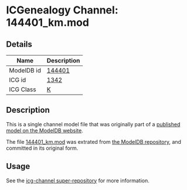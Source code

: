 # ICGenealogy Channel: 144401\_km.mod

## Details

Name | Description
---- | -----------
ModelDB id | [144401](http://senselab.med.yale.edu/ModelDB/ShowModel.cshtml?model=144401)
ICG id | [1342](http://icg.neurotheory.ox.ac.uk/channels/1/1342)
ICG Class | [K](http://icg.neurotheory.ox.ac.uk/channels/1)

## Description

This is a single channel model file that was originally part of a [published model on the ModelDB website](http://senselab.med.yale.edu/mModelDB/ShowModel.cshtml?model=144401).

The file [144401\_km.mod](144401_km.mod) was extrated from [the ModelDB repository](http://senselab.med.yale.edu/ModelDB/ShowModel.cshtml?model=144401), and committed in its original form.

## Usage

See the [icg-channel super-repository](https://github.com/icgenealogy/icg-channels) for more information.